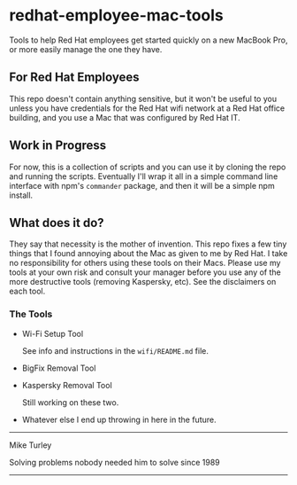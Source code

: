 # redhat-employee-mac-tools

Tools to help Red Hat employees get started quickly on a new MacBook Pro, or more easily manage the one they have.

## For Red Hat Employees

This repo doesn't contain anything sensitive, but it won't be useful to you unless you have credentials for the Red Hat wifi network at a Red Hat office building, and you use a Mac that was configured by Red Hat IT.

## Work in Progress

For now, this is a collection of scripts and you can use it by cloning the repo and running the scripts. Eventually I'll wrap it all in a simple command line interface with npm's `commander` package, and then it will be a simple npm install.

## What does it do?

They say that necessity is the mother of invention. This repo fixes a few tiny things that I found annoying about the Mac as given to me by Red Hat. I take no responsibility for others using these tools on their Macs. Please use my tools at your own risk and consult your manager before you use any of the more destructive tools (removing Kaspersky, etc). See the disclaimers on each tool.

### The Tools

* Wi-Fi Setup Tool

  See info and instructions in the `wifi/README.md` file.

* BigFix Removal Tool
* Kaspersky Removal Tool

  Still working on these two.

* Whatever else I end up throwing in here in the future.



-----------

Mike Turley

Solving problems nobody needed him to solve since 1989

-----------
